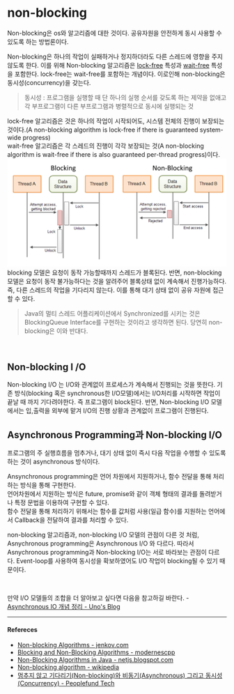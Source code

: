 # non-blocking

Non-blocking은 os와 알고리즘에 대한 것이다. 공유자원을 안전하게 동시 사용할 수 있도록 하는 방법론이다.

Non-blocking은 하나의 작업이 실패하거나 정지하더라도 다른 스레드에 영향을 주지 않도록 한다. 이를 위해 Non-blocking 알고리즘은 [lock-free](https://en.wikipedia.org/wiki/Non-blocking_algorithm#Lock-freedom) 특성과 [wait-free](https://en.wikipedia.org/wiki/Non-blocking_algorithm#Wait-freedom) 특성을 포함한다. lock-free는 wait-free를 포함하는 개념이다. 이로인해 non-blocking은 동시성(concurrency)을 갖는다.

> 동시성 : 프로그램을 실행할 때 단 하나의 실행 순서를 갖도록 하는 제약을 없애고 각 부프로그램이 다른 부프로그램과 병렬적으로 동시에 실행되는 것

lock-free 알고리즘은 것은 하나의 작업이 시작되어도, 시스템 전체의 진행이 보장되는 것이다.(A non-blocking algorithm is lock-free if there is guaranteed system-wide progress)<br/>
wait-free 알고리즘은 각 스레드의 진행이 각각 보장되는 것(A non-blocking algorithm is wait-free if there is also guaranteed per-thread progress)이다. <br/>
![non-blocking i/o](/assets/images/non-blocking.png)
blocking 모델은 요청이 동작 가능할때까지 스레드가 블록된다. 반면, non-blocking 모델은 요청이 동작 불가능하다는 것을 알려주어 블록상태 없이 계속해서 진행가능하다. 즉, 다른 스레드의 작업을 기다리지 않는다. 이를 통해 대기 상태 없이 공유 자원에 접근할 수 있다.

> Java의 멀티 스레드 어플리케이션에서 Synchronized를 시키는 것은 BlockingQueue Interface를 구현하는 것이라고 생각하면 된다. 당연히 non-blocking은 이와 반대다.

<br/>

## Non-blocking I /O

Non-blocking I/O 는 I/O와 관계없이 프로세스가 계속해서 진행되는 것을 뜻한다. 기존 방식(blocking 혹은 synchronous한 I/O모델)에서는 I/O처리를 시작하면 작업이 끝날 때 까지 기다려야한다. 즉 프로그램이 block된다. 반면, Non-blocking I/O 모델에서는 입,출력을 외부에 맡겨 I/O의 진행 상황과 관계없이 프로그램이 진행된다.
<br/>
## Asynchronous Programming과 Non-blocking I/O

프로그램의 주 실행흐름을 멈추거나, 대기 상태 없이 즉시 다음 작업을 수행할 수 있도록 하는 것이 asynchronous 방식이다.

Ansynchronous programming은 언어 차원에서 지원하거나, 함수 전달을 통해 처리하는 방식을 통해 구현한다.<br/>언어차원에서 지원하는 방식은 future, promise와 같이 객체 형태의 결과를 돌려받거나 특정 문법을 이용하여 구현할 수 있다.<br/>함수 전달을 통해 처리하기 위해서는 함수를 값처럼 사용(일급 함수)를 지원하는 언어에서 Callback을 전달하여 결과를 처리할 수 있다. 

non-blocking 알고리즘과, non-blocking I/O 모델의 관점이 다른 것 처럼, Asnychronous programming은 Asynchronous I/O 와 다르다. 따라서 Asnychronous programming과 Non-blocking I/O는 서로 바라보는 관점이 다르다. Event-loop를 사용하여 동시성을 확보하였어도 I/O 작업이 blocking될 수 있기 때문이다.

<br/>

만약 I/O 모델들의 조합을 더 알아보고 싶다면 다음을 참고하길 바란다. - [Asynchronous IO 개념 정리 - Uno's Blog](https://djkeh.github.io/articles/Boost-application-performance-using-asynchronous-IO-kor/)

---

#### Refereces

- [Non-blocking Algorithms - jenkov.com](http://tutorials.jenkov.com/java-concurrency/non-blocking-algorithms.html)
- [Blocking and Non-Blocking Algorithms - modernescpp](https://www.modernescpp.com/index.php/blocking-and-non-blocking)
- [Non-Blocking Algorithms in Java - netjs.blogspot.com](https://netjs.blogspot.com/2016/06/non-blocking-algorithms-in-java.html)
- [Non-blocking algorithm - wikipedia](https://en.wikipedia.org/wiki/Non-blocking_algorithm)
- [멈추지 않고 기다리기(Non-blocking)와 비동기(Asynchronous) 그리고 동시성(Concurrency) - Peoplefund Tech](https://tech.peoplefund.co.kr/2017/08/02/non-blocking-asynchronous-concurrency.html)

